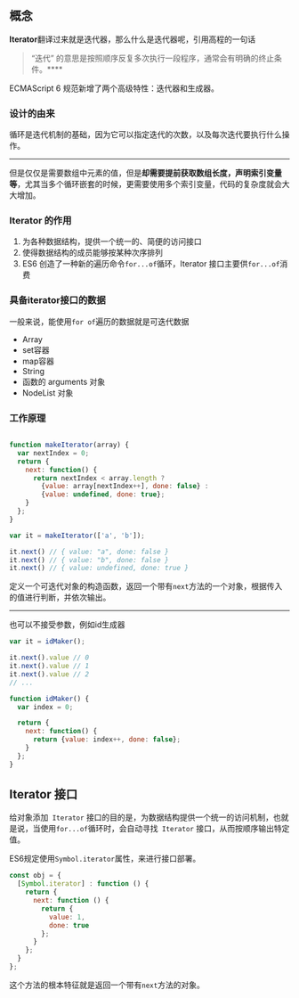 ## 概念

**Iterator**翻译过来就是迭代器，那么什么是迭代器呢，引用高程的一句话

> “迭代” 的意思是按照顺序反复多次执行一段程序，通常会有明确的终止条件。****

ECMAScript 6 规范新增了两个高级特性：迭代器和生成器。





### 设计的由来

循环是迭代机制的基础，因为它可以指定迭代的次数，以及每次迭代要执行什么操作。

***

但是仅仅是需要数组中元素的值，但是**却需要提前获取数组长度，声明索引变量等**，尤其当多个循环嵌套的时候，更需要使用多个索引变量，代码的复杂度就会大大增加。



### Iterator 的作用

1. 为各种数据结构，提供一个统一的、简便的访问接口
2. 使得数据结构的成员能够按某种次序排列
3. ES6 创造了一种新的遍历命令`for...of`循环，Iterator 接口主要供`for...of`消费

### 具备iterator接口的数据

一般来说，能使用`for of`遍历的数据就是可迭代数据

- Array
- set容器
- map容器
- String
- 函数的 arguments 对象
- NodeList 对象

### 工作原理

```js

function makeIterator(array) {
  var nextIndex = 0;
  return {
    next: function() {
      return nextIndex < array.length ?
        {value: array[nextIndex++], done: false} :
        {value: undefined, done: true};
    }
  };
}

var it = makeIterator(['a', 'b']);

it.next() // { value: "a", done: false }
it.next() // { value: "b", done: false }
it.next() // { value: undefined, done: true }

```


定义一个可迭代对象的构造函数，返回一个带有`next`方法的一个对象，根据传入的值进行判断，并依次输出。

*****

也可以不接受参数，例如id生成器

```js
var it = idMaker();

it.next().value // 0
it.next().value // 1
it.next().value // 2
// ...

function idMaker() {
  var index = 0;

  return {
    next: function() {
      return {value: index++, done: false};
    }
  };
}
```


## Iterator 接口
给对象添加` Iterator` 接口的目的是，为数据结构提供一个统一的访问机制，也就是说，当使用`for...of`循环时，会自动寻找` Iterator` 接口，从而按顺序输出特定值。

ES6规定使用`Symbol.iterator`属性，来进行接口部署。

```js
const obj = {
  [Symbol.iterator] : function () {
    return {
      next: function () {
        return {
          value: 1,
          done: true
        };
      }
    };
  }
};
```

这个方法的根本特征就是返回一个带有`next`方法的对象。